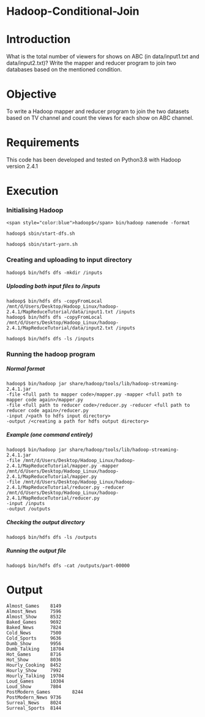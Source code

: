 # Hadoop-Conditional-Join

# Introduction
What is the total number of viewers for shows on ABC (in data/input1.txt and data/input2.txt)? Write the mapper and reducer program to join two databases based on the mentioned condition.

# Objective
To write a Hadoop mapper and reducer program to join the two datasets based on TV channel and count the views for each show on ABC channel.

# Requirements 
This code has been developed and tested on Python3.8 with Hadoop version 2.4.1

# Execution

### Initialising Hadoop
```
<span style="color:blue">hadoop$</span> bin/hadoop namenode -format
```
```
hadoop$ sbin/start-dfs.sh
```
```
hadoop$ sbin/start-yarn.sh
```

### Creating and uploading to input directory
```
hadoop$ bin/hdfs dfs -mkdir /inputs
```
##### Uploading both input files to /inputs
```
hadoop$ bin/hdfs dfs -copyFromLocal /mnt/d/Users/Desktop/Hadoop_Linux/hadoop-2.4.1/MapReduceTutorial/data/input1.txt /inputs
hadoop$ bin/hdfs dfs -copyFromLocal /mnt/d/Users/Desktop/Hadoop_Linux/hadoop-2.4.1/MapReduceTutorial/data/input2.txt /inputs
```
```
hadoop$ bin/hdfs dfs -ls /inputs
```

### Running the hadoop program
##### Normal format
```
hadoop$ bin/hadoop jar share/hadoop/tools/lib/hadoop-streaming-2.4.1.jar 
-file <full path to mapper code>/mapper.py -mapper <full path to mapper code again>/mapper.py 
-file <full path to reducer code>/reducer.py -reducer <full path to reducer code again>/reducer.py 
-input /<path to hdfs input directory> 
-output /<creating a path for hdfs output directory>
```
##### Example (one command entirely)
```
hadoop$ bin/hadoop jar share/hadoop/tools/lib/hadoop-streaming-2.4.1.jar 
-file /mnt/d/Users/Desktop/Hadoop_Linux/hadoop-2.4.1/MapReduceTutorial/mapper.py -mapper /mnt/d/Users/Desktop/Hadoop_Linux/hadoop-2.4.1/MapReduceTutorial/mapper.py 
-file /mnt/d/Users/Desktop/Hadoop_Linux/hadoop-2.4.1/MapReduceTutorial/reducer.py -reducer /mnt/d/Users/Desktop/Hadoop_Linux/hadoop-2.4.1/MapReduceTutorial/reducer.py 
-input /inputs 
-output /outputs
```

##### Checking the output directory
```
hadoop$ bin/hdfs dfs -ls /outputs
```

##### Running the output file
```
hadoop$ bin/hdfs dfs -cat /outputs/part-00000
```

# Output
```
Almost_Games    8149
Almost_News     7596
Almost_Show     8532
Baked_Games     9692
Baked_News      7824
Cold_News       7500
Cold_Sports     9636
Dumb_Show       9956
Dumb_Talking    18704
Hot_Games       8716
Hot_Show        8036
Hourly_Cooking  8452
Hourly_Show     7992
Hourly_Talking  19704
Loud_Games      10304
Loud_Show       7804
PostModern_Games        8244
PostModern_News 9736
Surreal_News    8024
Surreal_Sports  8144
```

